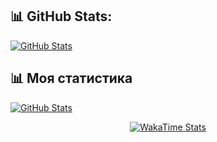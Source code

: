 
## 📊 GitHub Stats:

[![GitHub Stats](https://github-readme-stats.vercel.app/api?username=huseinmirahmatov&show_icons=true&count_private=true&theme=radical&hide_border=true&bg_color=0d1117&title_color=7A3FF7&icon_color=7A3FF7)](https://github.com/huseinmirahmatov)

## 📊 Моя статистика
[![GitHub Stats](https://github-readme-stats.vercel.app/api?username=huseinmirahmatov&show_icons=true&count_private=true&theme=radical&hide_border=true&bg_color=0d1117&title_color=7A3FF7&icon_color=7A3FF7)](https://github.com/Siyavush1411)

<div align="center">
  
[![WakaTime Stats](https://github-readme-stats.vercel.app/api/wakatime?username=dnneeep&theme=radical&hide_border=true&bg_color=0d1117&title_color=7A3FF7)](https://wakatime.com/@huseinmirahmatov)

</div>
